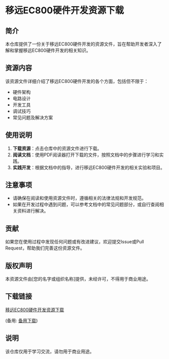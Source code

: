 # 移远EC800硬件开发资源下载

## 简介

本仓库提供了一份关于移远EC800硬件开发的资源文件，旨在帮助开发者深入了解和掌握移远EC800硬件开发的相关知识。

## 资源内容

该资源文件详细介绍了移远EC800硬件开发的各个方面，包括但不限于：

- 硬件架构
- 电路设计
- 开发工具
- 调试技巧
- 常见问题及解决方案

## 使用说明

1. **下载资源**：点击仓库中的资源文件进行下载。
2. **阅读文档**：使用PDF阅读器打开下载的文件，按照文档中的步骤进行学习和实践。
3. **实践开发**：根据文档中的指导，进行移远EC800硬件开发的相关实验和项目。

## 注意事项

- 请确保在阅读和使用资源文件时，遵循相关的法律法规和开发规范。
- 如果在开发过程中遇到问题，可以参考文档中的常见问题部分，或自行查阅相关资料进行解决。

## 贡献

如果您在使用过程中发现任何问题或有改进建议，欢迎提交Issue或Pull Request，帮助我们完善这份资源文件。

## 版权声明

本资源文件由[您的名字或组织名称]提供，未经许可，不得用于商业用途。

## 下载链接
[移远EC800硬件开发资源下载](https://pan.quark.cn/s/4c385cbf17bc) 

(备用: [备用下载](https://pan.baidu.com/s/1Q9c-TT9M4X5KgNYli5q5CA?pwd=1234))

## 说明

该仓库仅用于学习交流，请勿用于商业用途。
